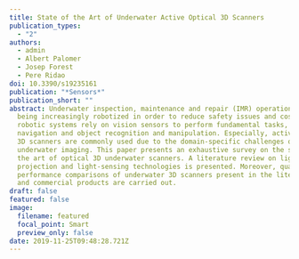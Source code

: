 ```yaml
---
title: State of the Art of Underwater Active Optical 3D Scanners
publication_types:
  - "2"
authors:
  - admin
  - Albert Palomer
  - Josep Forest
  - Pere Ridao
doi: 10.3390/s19235161
publication: "*Sensors*"
publication_short: ""
abstract: Underwater inspection, maintenance and repair (IMR) operations are
  being increasingly robotized in order to reduce safety issues and costs. These
  robotic systems rely on vision sensors to perform fundamental tasks, such as
  navigation and object recognition and manipulation. Especially, active optical
  3D scanners are commonly used due to the domain-specific challenges of
  underwater imaging. This paper presents an exhaustive survey on the state of
  the art of optical 3D underwater scanners. A literature review on light
  projection and light-sensing technologies is presented. Moreover, quantitative
  performance comparisons of underwater 3D scanners present in the literature
  and commercial products are carried out.
draft: false
featured: false
image:
  filename: featured
  focal_point: Smart
  preview_only: false
date: 2019-11-25T09:48:28.721Z
---
```

